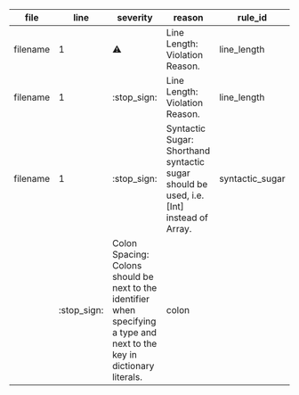 file | line | severity | reason | rule_id
--- | --- | --- | --- | ---
filename | 1 | :warning: | Line Length: Violation Reason. | line_length
filename | 1 | :stop\_sign: | Line Length: Violation Reason. | line_length
filename | 1 | :stop\_sign: | Syntactic Sugar: Shorthand syntactic sugar should be used, i.e. [Int] instead of Array<Int>. | syntactic_sugar
 |  | :stop\_sign: | Colon Spacing: Colons should be next to the identifier when specifying a type and next to the key in dictionary literals. | colon